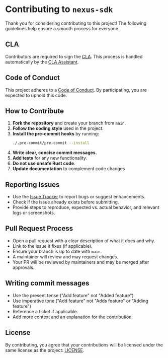 # Contributing to `nexus-sdk`

Thank you for considering contributing to this project!
The following guidelines help ensure a smooth process for everyone.

## CLA

Contributors are required to sign the [CLA]. This process is handled automatically by the [CLA Assistant].

## Code of Conduct

This project adheres to a [Code of Conduct]. By participating, you are expected to uphold this code.

## How to Contribute

1. **Fork the repository** and create your branch from `main`.
2. **Follow the coding style** used in the project.
3. **Install the pre-commit hooks** by running:
   ```bash
   ./.pre-commit/pre-commit --install
   ```
4. **Write clear, concise commit messages.**
5. **Add tests** for any new functionality.
6. **Do not use unsafe Rust code**.
7. **Update documentation** to complement code changes

## Reporting Issues

- Use the [Issue Tracker] to report bugs or suggest enhancements.
- Check if the issue already exists before submitting.
- Provide steps to reproduce, expected vs. actual behavior, and relevant logs or screenshots.

## Pull Request Process

- Open a pull request with a clear description of what it does and why.
- Link to the issue it fixes (if applicable).
- Ensure your branch is up to date with `main`.
- A maintainer will review and may request changes.
- Your PR will be reviewed by maintainers and may be merged after approvals.

## Writing commit messages

- Use the present tense ("Add feature" not "Added feature")
- Use imperative tone ("Add feature" not "Adds feature" or "Adding feature")
- Reference a ticket if applicable.
- Add more context and an explanation for the contribution.

## License

By contributing, you agree that your contributions will be licensed under the same license as the project: [LICENSE].

<!-- List of references -->

[Issue Tracker]: https://github.com/Talus-Network/nexus-sdk/issues
[Code of Conduct]: CODE_OF_CONDUCT.md
[LICENSE]: LICENSE.txt
[CLA]: https://gist.github.com/devops-talus/82cafc9752547baf4be140b6db1e8fd6
[CLA Assistant]: https://cla-assistant.io/Talus-Network/nexus-sdk

